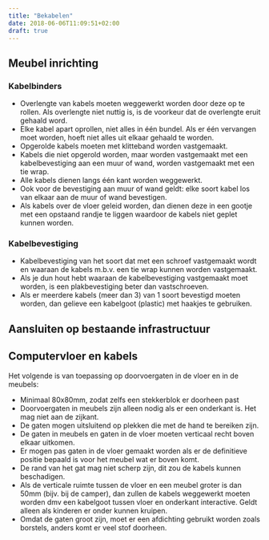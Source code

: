 ```yaml
---
title: "Bekabelen"
date: 2018-06-06T11:09:51+02:00
draft: true
---
```


## Meubel inrichting

### Kabelbinders

* Overlengte van kabels moeten weggewerkt worden door deze op te rollen. Als overlengte niet nuttig is, is de voorkeur dat de overlengte eruit gehaald word. 
* Elke kabel apart oprollen, niet alles in één bundel. Als er één vervangen moet worden, hoeft niet alles uit elkaar gehaald te worden. 
* Opgerolde kabels moeten met klitteband worden vastgemaakt.
* Kabels die niet opgerold worden, maar worden vastgemaakt met een kabelbevestiging aan een muur of wand, worden vastgemaakt met een tie wrap. 
* Alle kabels dienen langs één kant worden weggewerkt.
* Ook voor de bevestiging aan muur of wand geldt: elke soort kabel los van elkaar aan de muur of wand bevestigen.
* Als kabels over de vloer geleid worden, dan dienen deze in een gootje met een opstaand randje te liggen waardoor de kabels niet geplet kunnen worden.


### Kabelbevestiging

* Kabelbevestiging van het soort dat met een schroef vastgemaakt wordt en waaraan de kabels m.b.v. een tie wrap kunnen worden vastgemaakt.
* Als je dun hout hebt waaraan de kabelbevestiging vastgemaakt moet worden, is een plakbevestiging beter dan vastschroeven.
* Als er meerdere kabels (meer dan 3) van 1 soort bevestigd moeten worden, dan gelieve een kabelgoot (plastic) met haakjes te gebruiken.


## Aansluiten op bestaande infrastructuur



## Computervloer en kabels

Het volgende is van toepassing op doorvoergaten in de vloer en in de meubels:

* Minimaal 80x80mm, zodat zelfs een stekkerblok er doorheen past
* Doorvoergaten in meubels zijn alleen nodig als er een onderkant is. Het mag niet aan de zijkant.
* De gaten mogen uitsluitend op plekken die met de hand te bereiken zijn. 
* De gaten in meubels en gaten in de vloer moeten verticaal recht boven elkaar uitkomen.
* Er mogen pas gaten in de vloer gemaakt worden als er de definitieve positie bepaald is voor het meubel wat er boven komt.
* De rand van het gat mag niet scherp zijn, dit zou de kabels kunnen beschadigen. 
* Als de verticale ruimte tussen de vloer en een meubel groter is dan 50mm (bijv. bij de camper), dan zullen de kabels weggewerkt moeten worden dmv een kabelgoot tussen vloer en onderkant interactive. Geldt alleen als kinderen er onder kunnen kruipen. 
* Omdat de gaten groot zijn, moet er een afdichting gebruikt worden zoals borstels, anders komt er veel stof doorheen. 
